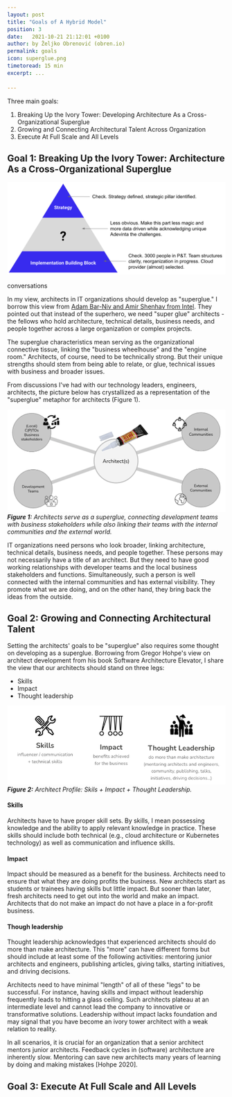 ```yaml
---
layout: post
title: "Goals of A Hybrid Model"
position: 3
date:   2021-10-21 21:12:01 +0100
author: by Željko Obrenović (obren.io)
permalink: goals
icon: superglue.png
timetoread: 15 min
excerpt: ...

---
```

Three main goals:
1. Breaking Up the Ivory Tower: Developing Architecture As a Cross-Organizational Superglue
2. Growing and Connecting Architectural Talent Across Organization
3. Execute At Full Scale and All Levels

## Goal 1: Breaking Up the Ivory Tower: Architecture As a Cross-Organizational Superglue

![](assets/images/triangle.png)


conversations 

In my view, architects in IT organizations should develop as "superglue." I borrow this view from [Adam Bar-Niv and Amir Shenhav from Intel](https://resources.sei.cmu.edu/library/asset-view.cfm?assetID=454541). They pointed out that instead of the superhero, we need "super glue" architects - the fellows who hold architecture, technical details, business needs, and people together across a large organization or complex projects.

The superglue characteristics mean serving as the organizational connective tissue, linking the "business wheelhouse" and the "engine room." Architects, of course, need to be technically strong. But their unique strengths should stem from being able to relate, or glue, technical issues with business and broader issues.

From discussions I've had with our technology leaders, engineers, architects, the picture below has crystallized as a representation of the "superglue" metaphor for architects (Figure 1).

![](assets/images/superglue/architect-as-superglue.png)
***Figure 1:** Architects serve as a superglue, connecting development teams with business stakeholders while also linking their teams with the internal communities and the external world.*

IT organizations need persons who look broader, linking architecture, technical details, business needs, and people together. These persons may not necessarily have a title of an architect. But they need to have good working relationships with developer teams and the local business stakeholders and functions. Simultaneously, such a person is well connected with the internal communities and has external visibility. They promote what we are doing, and on the other hand, they bring back the ideas from the outside.


## Goal 2: Growing and Connecting Architectural Talent


Setting the architects' goals to be "superglue" also requires some thought on developing as a superglue. Borrowing from Gregor Hohpe's view on architect development from his book Software Architecture Elevator, I share the view that our architects should stand on three legs:

* Skills
* Impact
* Thought leadership

![](assets/images/superglue/architect-skills.png)
***Figure 2:** Architect Profile: Skils + Impact + Thought Leadership.*

#### Skills 
Architects have to have proper skill sets. By skills, I mean possessing knowledge and the ability to apply relevant knowledge in practice. These skills should include both technical (e.g., cloud architecture or Kubernetes technology) as well as communication and influence skills.  

#### Impact

Impact should be measured as a benefit for the business. Architects need to ensure that what they are doing profits the business. New architects start as students or trainees having skills but little impact. But sooner than later, fresh architects need to get out into the world and make an impact. Architects that do not make an impact do not have a place in a for-profit business.

#### Though leadership

Thought leadership acknowledges that experienced architects should do more than make architecture. This "more" can have different forms but should include at least some of the following activities: mentoring junior architects and engineers, publishing articles, giving talks, starting initiatives, and driving decisions.

Architects need to have minimal "length" of all of these "legs" to be successful. For instance, having skills and impact without leadership frequently leads to hitting a glass ceiling. Such architects plateau at an intermediate level and cannot lead the company to innovative or transformative solutions. Leadership without impact lacks foundation and may signal that you have become an ivory tower architect with a weak relation to reality.

In all scenarios, it is crucial for an organization that a senior architect mentors junior architects. Feedback cycles in (software) architecture are inherently slow. Mentoring can save new architects many years of learning by doing and making mistakes [Hohpe 2020]. 



## Goal 3: Execute At Full Scale and All Levels





